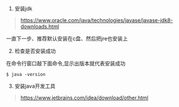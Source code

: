 1. 安装jdk

> https://www.oracle.com/java/technologies/javase/javase-jdk8-downloads.html


一直下一步、推荐默认安装在c盘、然后把jre也安装上

2. 检查是否安装成功

在命令行窗口敲下面命令,显示出版本就代表安装成功

```
$ java -version
```

3. 安装java开发工具

> https://www.jetbrains.com/idea/download/other.html
